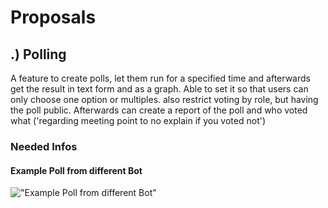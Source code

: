 # Proposals


## .) Polling

A feature to create polls, let them run for a specified time and afterwards get the result in text form and as a graph. Able to set it so that users can only choose one option or multiples. also restrict voting by role, but having the poll public. Afterwards can create a report of the poll and who voted what ('regarding meeting point to no explain if you voted not')

### Needed Infos



#### Example Poll from different Bot

!["Example Poll from different Bot"](https://camo.githubusercontent.com/3115786e0cd973a92df331e52e1e202675a85ee7b0f0ef4755b9c7e18b1c19c6/68747470733a2f2f692e696d6775722e636f6d2f43337a716e4b322e706e67 "Example Poll from different Bot")
